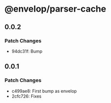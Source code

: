 # @envelop/parser-cache

## 0.0.2

### Patch Changes

- 94dc31f: Bump

## 0.0.1

### Patch Changes

- c499ae8: First bump as envelop
- 2cfc726: Fixes
